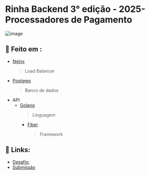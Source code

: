 # Rinha Backend 3° edição - 2025- Processadores de Pagamento

![image](https://github.com/Marincor/rinha2024q1/assets/84210050/0743be02-b511-4406-b44f-b1902419b635)

## 🔨 Feito em :

- [Nginx](https://www.nginx.com/)
    > Load Balancer
- [Postgres](https://www.postgresql.org/)
    > Banco de dados
- API
    - [Golang](https://go.dev/)
        > Linguagem   
        - [Fiber](https://docs.gofiber.io/)
            > Framework 



## 🔗 Links:

- [Desafio](https://github.com/zanfranceschi/rinha-de-backend-2025);
- [Submissão](https://github.com/Marincor/rinha-de-backend-2025-marincor-golang)

